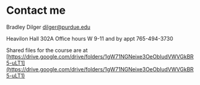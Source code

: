 # Contact me 

Bradley Dilger
[dilger@purdue.edu](mailto:dilger@purdue.edu)

Heavilon Hall 302A
Office hours W 9-11 and by appt
765-494-3730

Shared files for the course are at [https://drive.google.com/drive/folders/1gW71NGNeixe3OeObIudVWVGkBR5-uLT1](https://drive.google.com/drive/folders/1gW71NGNeixe3OeObIudVWVGkBR5-uLT1)
